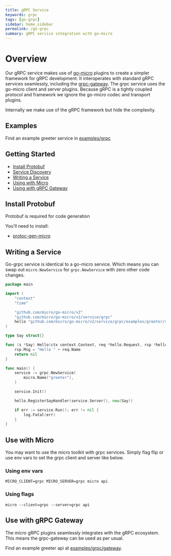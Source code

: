 ```yaml
---
title: gRPC Service
keywords: grpc
tags: [go-grpc]
sidebar: home_sidebar
permalink: /go-grpc
summary: gRPC service integration with go-micro
---
```


# Overview

Our gRPC service makes use of [go-micro](https://github.com/micro/go-micro) plugins to create a simpler framework for gRPC development. It interoperates with 
standard gRPC services seamlessly, including the [grpc-gateway](https://github.com/grpc-ecosystem/grpc-gateway). The grpc service uses 
the go-micro client and server plugins. Because gRPC is a tightly coupled protocol and framework we ignore 
the go-micro codec and transport plugins.

Internally we make use of the gRPC framework but hide the complexity.

## Examples

Find an example greeter service in [examples/grpc](https://github.com/micro/examples/tree/master/grpc)

## Getting Started

- [Install Protobuf](#install-protobuf)
- [Service Discovery](#service-discovery)
- [Writing a Service](#writing-a-service)
- [Using with Micro](#use-with-micro)
- [Using with gRPC Gateway](#use-with-grpc-gateway)


## Install Protobuf

Protobuf is required for code generation

You'll need to install:

- [protoc-gen-micro](https://github.com/micro/micro/tree/master/cmd/protoc-gen-micro)

## Writing a Service

Go-grpc service is identical to a go-micro service. Which means you can swap out `micro.NewService` for `grpc.NewService` 
with zero other code changes.

```go
package main

import (
	"context"
	"time"

	"github.com/micro/go-micro/v2"
	"github.com/micro/go-micro/v2/service/grpc"
	hello "github.com/micro/go-micro/v2/service/grpc/examples/greeter/server/proto/hello"
)

type Say struct{}

func (s *Say) Hello(ctx context.Context, req *hello.Request, rsp *hello.Response) error {
	rsp.Msg = "Hello " + req.Name
	return nil
}

func main() {
	service := grpc.NewService(
		micro.Name("greeter"),
	)

	service.Init()

	hello.RegisterSayHandler(service.Server(), new(Say))

	if err := service.Run(); err != nil {
		log.Fatal(err)
	}
}
```

## Use with Micro

You may want to use the micro toolkit with grpc services. Simply flag flip or use env vars to set the 
grpc client and server like below.

### Using env vars

```
MICRO_CLIENT=grpc MICRO_SERVER=grpc micro api
```

### Using flags

```shell
micro --client=grpc --server=grpc api
```

## Use with gRPC Gateway

The micro gRPC plugins seamlessly integrates with the gRPC ecosystem. This means the grpc-gateway can be used as per usual.

Find an example greeter api at [examples/grpc/gateway](https://github.com/micro/examples/tree/master/grpc/gateway).

